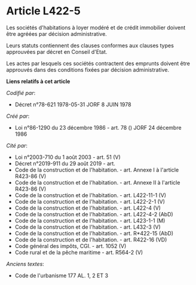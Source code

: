 # Article L422-5

Les sociétés d'habitations à loyer modéré et de crédit immobilier doivent être agréées par décision administrative.

Leurs statuts contiennent des clauses conformes aux clauses types approuvées par décret en Conseil d'Etat.

Les actes par lesquels ces sociétés contractent des emprunts doivent être approuvés dans des conditions fixées par décision
administrative.

**Liens relatifs à cet article**

_Codifié par_:

  - Décret n°78-621 1978-05-31 JORF 8 JUIN 1978

_Créé par_:

  - Loi n°86-1290 du 23 décembre 1986 - art. 78 () JORF 24 décembre 1986

_Cité par_:

  - Loi n°2003-710 du 1 août 2003 - art. 51 (V)
  - Décret n°2019-911 du 29 août 2019 - art.
  - Code de la construction et de l'habitation. - art. Annexe I à l'article R423-86 (V)
  - Code de la construction et de l'habitation. - art. Annexe II à l'article R423-86 (V)
  - Code de la construction et de l'habitation. - art. L422-11-1 (V)
  - Code de la construction et de l'habitation. - art. L422-2-1 (V)
  - Code de la construction et de l'habitation. - art. L422-4 (V)
  - Code de la construction et de l'habitation. - art. L422-4-2 (AbD)
  - Code de la construction et de l'habitation. - art. L423-1-1 (M)
  - Code de la construction et de l'habitation. - art. L432-3 (V)
  - Code de la construction et de l'habitation. - art. R*422-15 (AbD)
  - Code de la construction et de l'habitation. - art. R422-16 (VD)
  - Code général des impôts, CGI. - art. 1052 (V)
  - Code rural et de la pêche maritime - art. R564-2 (V)

_Anciens textes_:

  - Code de l'urbanisme 177 AL. 1, 2 ET 3
